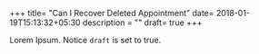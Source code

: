 +++
title= "Can I Recover Deleted Appointment"
date= 2018-01-19T15:13:32+05:30
description = ""
draft= true
+++

Lorem Ipsum.
Notice `draft` is set to true.
